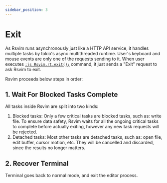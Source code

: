 ```yaml
---
sidebar_position: 3
---
```


# Exit

As Rsvim runs asynchronously just like a HTTP API service, it handles multiple tasks by tokio's async multithreaded runtime. User's keyboard and mouse events are only one of the requests sending to it. When user executes [`:js Rsvim.rt.exit();`](/docs/next/api/rsvim/classes/RsvimRt#exit) command, it just sends a "Exit" request to ask Rsvim to exit.

Rsvim proceeds below steps in order:

## 1. Wait For Blocked Tasks Complete

All tasks inside Rsvim are split into two kinds:

1. Blocked tasks: Only a few critical tasks are blocked tasks, such as: write file. To ensure data safety, Rsvim waits for all the ongoing critical tasks to complete before actually exiting, however any new task requests will be rejected.
2. Detached tasks: Most other tasks are detached tasks, such as: open file, edit buffer, cursor motion, etc. They will be cancelled and discarded, since the results no longer matters.

## 2. Recover Terminal

Terminal goes back to normal mode, and exit the editor process.

